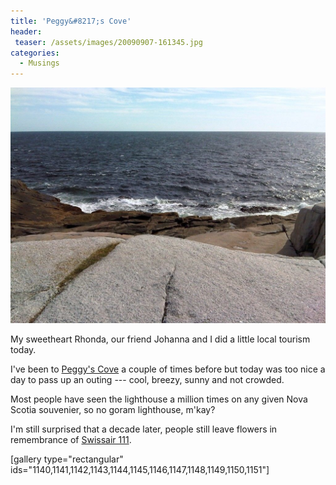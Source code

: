 ```yaml
---
title: 'Peggy&#8217;s Cove'
header:
 teaser: /assets/images/20090907-161345.jpg
categories:
  - Musings
---
```

<img src="/assets/images/20090907-161345.jpg" alt="" />

My sweetheart Rhonda, our friend Johanna and I did a little local tourism today.

I've been to <a href="http://en.wikipedia.org/wiki/Peggys_Cove,_Nova_Scotia">Peggy's Cove</a> a couple of times before but today was too nice a day to pass up an outing --- cool, breezy, sunny and not crowded.

Most people have seen the lighthouse a million times on any given Nova Scotia souvenier, so no goram lighthouse, m'kay?

I'm still surprised that a decade later, people still leave flowers in remembrance of <a href="http://en.wikipedia.org/wiki/Swissair_Flight_111">Swissair 111</a>.

[gallery type="rectangular" ids="1140,1141,1142,1143,1144,1145,1146,1147,1148,1149,1150,1151"]